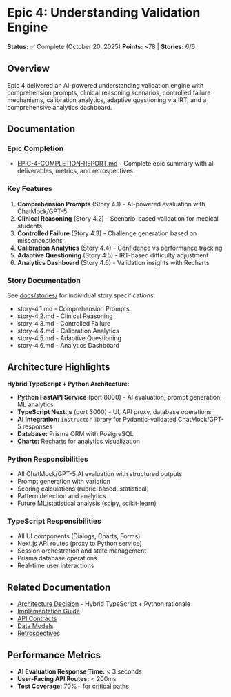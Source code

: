 # Epic 4: Understanding Validation Engine

**Status:** ✅ Complete (October 20, 2025)
**Points:** ~78 | **Stories:** 6/6

## Overview

Epic 4 delivered an AI-powered understanding validation engine with comprehension prompts, clinical reasoning scenarios, controlled failure mechanisms, calibration analytics, adaptive questioning via IRT, and a comprehensive analytics dashboard.

## Documentation

### Epic Completion
- [EPIC-4-COMPLETION-REPORT.md](./EPIC-4-COMPLETION-REPORT.md) - Complete epic summary with all deliverables, metrics, and retrospectives

### Key Features
1. **Comprehension Prompts** (Story 4.1) - AI-powered evaluation with ChatMock/GPT-5
2. **Clinical Reasoning** (Story 4.2) - Scenario-based validation for medical students
3. **Controlled Failure** (Story 4.3) - Challenge generation based on misconceptions
4. **Calibration Analytics** (Story 4.4) - Confidence vs performance tracking
5. **Adaptive Questioning** (Story 4.5) - IRT-based difficulty adjustment
6. **Analytics Dashboard** (Story 4.6) - Validation insights with Recharts

### Story Documentation
See [docs/stories/](../../stories/) for individual story specifications:
- story-4.1.md - Comprehension Prompts
- story-4.2.md - Clinical Reasoning
- story-4.3.md - Controlled Failure
- story-4.4.md - Calibration Analytics
- story-4.5.md - Adaptive Questioning
- story-4.6.md - Analytics Dashboard

## Architecture Highlights

**Hybrid TypeScript + Python Architecture:**
- **Python FastAPI Service** (port 8000) - AI evaluation, prompt generation, ML analytics
- **TypeScript Next.js** (port 3000) - UI, API proxy, database operations
- **AI Integration:** `instructor` library for Pydantic-validated ChatMock/GPT-5 responses
- **Database:** Prisma ORM with PostgreSQL
- **Charts:** Recharts for analytics visualization

### Python Responsibilities
- All ChatMock/GPT-5 AI evaluation with structured outputs
- Prompt generation with variation
- Scoring calculations (rubric-based, statistical)
- Pattern detection and analytics
- Future ML/statistical analysis (scipy, scikit-learn)

### TypeScript Responsibilities
- All UI components (Dialogs, Charts, Forms)
- Next.js API routes (proxy to Python service)
- Session orchestration and state management
- Prisma database operations
- Real-time user interactions

## Related Documentation

- [Architecture Decision](../../ARCHITECTURE-DECISION-EPIC4.md) - Hybrid TypeScript + Python rationale
- [Implementation Guide](../../EPIC4-IMPLEMENTATION-GUIDE.md)
- [API Contracts](../../api-contracts.md#epic-4-endpoints)
- [Data Models](../../data-models.md#validation-engine)
- [Retrospectives](../../retrospectives/epic-4-retro-2025-10-20.md)

## Performance Metrics

- **AI Evaluation Response Time:** < 3 seconds
- **User-Facing API Routes:** < 200ms
- **Test Coverage:** 70%+ for critical paths

